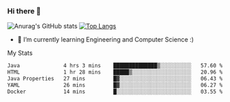 ### Hi there 👋

![Anurag's GitHub stats](https://github-readme-stats.vercel.app/api?username=MatteoIorio11&show_icons=true&theme=dark) 
[![Top Langs](https://github-readme-stats.vercel.app/api/top-langs/?username=MatteoIorio11&theme=dark)](https://github.com/MatteoIorio11/github-readme-stats)

- 🌱 I’m currently learning Engineering and Computer Science :)

<!--
**MatteoIorio11/MatteoIorio11** is a ✨ _special_ ✨ repository because its `README.md` (this file) appears on your GitHub profile.

Here are some ideas to get you started:

- 🔭 I’m currently working on ...
- 🌱 I’m currently learning ...
- 👯 I’m looking to collaborate on ...
- 🤔 I’m looking for help with ...
- 💬 Ask me about ...
- 📫 How to reach me: ...
- 😄 Pronouns: ...
- ⚡ Fun fact: ...
-->
My Stats
<!--START_SECTION:waka-->

```txt
Java              4 hrs 3 mins    ██████████████▒░░░░░░░░░░   57.60 %
HTML              1 hr 28 mins    █████▒░░░░░░░░░░░░░░░░░░░   20.96 %
Java Properties   27 mins         █▓░░░░░░░░░░░░░░░░░░░░░░░   06.43 %
YAML              26 mins         █▓░░░░░░░░░░░░░░░░░░░░░░░   06.27 %
Docker            14 mins         █░░░░░░░░░░░░░░░░░░░░░░░░   03.55 %
```

<!--END_SECTION:waka-->
